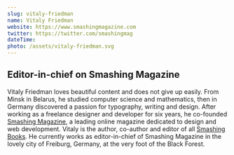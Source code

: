 ```yaml
---
slug: vitaly-friedman
name: Vitaly Friedman
website: https://www.smashingmagazine.com
twitter: https://twitter.com/smashingmag
dateTime:
photo: /assets/vitaly-friedman.svg
---
```


## Editor-in-chief on Smashing Magazine

Vitaly Friedman loves beautiful content and does not give up easily. From Minsk
in Belarus, he studied computer science and mathematics, then in Germany
discovered a passion for typography, writing and design. After working as a
freelance designer and developer for six years, he co-founded [Smashing
Magazine], a leading online magazine dedicated to design and web development.
Vitaly is the author, co-author and editor of all [Smashing Books]. He
currently works as editor-in-chief of Smashing Magazine in the lovely city of
Freiburg, Germany, at the very foot of the Black Forest.

[Smashing Magazine]: http://smashingmagazine.com/
[Smashing Books]: https://shop.smashingmagazine.com
